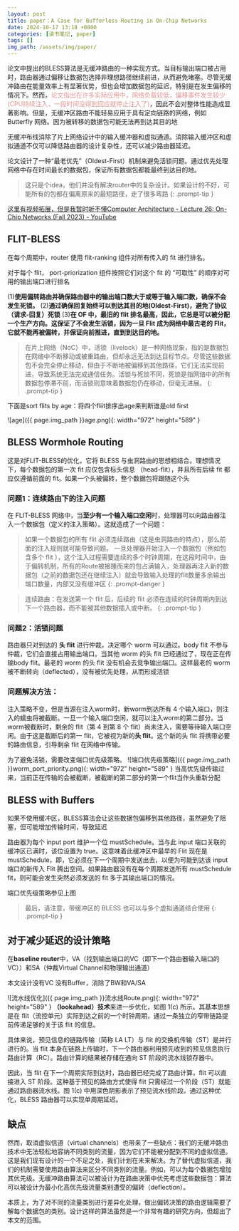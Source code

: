 ```yaml
---
layout: post
title: paper：A Case for Bufferless Routing in On-Chip Networks
date: 2024-10-17 13:18 +0800
categories: [读书笔记, paper]
tags: []
img_path: /assets/img/paper/
---
```



论文中提出的BLESS算法是无缓冲路由的一种实现方式。当目标输出端口被占用时，路由器通过偏移让数据包选择非理想路径继续前进，从而避免堵塞。尽管无缓冲路由在能量效率上有显著优势，但也会增加数据包的延迟，特别是在发生偏移的情况下。然而，<font color="#d99694">论文指出在许多实际应用中，网络负载较低，偏移事件发生较少(CPU持续注入，一段时间没得到回应就停止注入了)</font>，因此不会对整体性能造成显著影响。但是，无缓冲区路由不能轻易应用于具有定向链路的网络，例如 Butterfly 网络。因为被转移的数据包可能无法再到达其目的地

无缓冲布线消除了片上网络设计中的输入缓冲器和虚拟通道。消除输入缓冲区和虚拟通道不仅可以降低路由器的设计复杂性，还可以减少路由器延迟。

论文设计了一种“最老优先”（Oldest-First）机制来避免活锁问题。通过优先处理网络中存在时间最长的数据包，保证所有数据包都能最终到达目的地。

> 这只是个idea，他们并没有解决router中的复杂设计。如果设计的不好，可能所有的包都在偏离原来的最短路径，走了很多弯路
{: .prompt-tip }

[这里有视频拓展，但是我暂时听不懂Computer Architecture - Lecture 26: On-Chip Networks (Fall 2023) - YouTube](https://www.youtube.com/watch?v=6abzvI9xzRI)


## FLIT-BLESS
在每个周期中，router 使用 flit-ranking 组件对所有传入的 fit 进行排名。

对于每个 flit， port-priorization 组件按照它们对这个 fit 的 “可取性” 的顺序对可用的输出端口进行排名

(1)**使用偏转路由并确保路由器中的输出端口数大于或等于输入端口数，确保不会发生死锁。**
(2)**通过确保回复始终可以到达其目的地(Oldest-First)，避免了协议（请求-回复）死锁**
(3)**在 OF 中，最旧的 flit 排名最高，因此，它总是可以被分配一个生产方向。这保证了不会发生活锁，因为一旦 Flit 成为网络中最古老的 Flit，它就不能再被偏转，并保证向前推进，直到到达目的地。**
> 在片上网络（NoC）中，活锁（livelock）是一种网络现象，指的是数据包在网络中不断移动或被重路由，但却永远无法到达目标节点。尽管这些数据包不会完全停止移动，但由于不断地被偏移到其他路径，它们无法实现前进，导致系统无法完成通信任务。活锁与死锁不同，死锁是指网络中的所有数据包停滞不前，而活锁则意味着数据包仍在移动，但毫无进展。
{: .prompt-tip }

下面是sort flits by age：将四个fliit排序出age来判断谁是old first

![age]({{ page.img_path }}age.png){: width="972" height="589" }
## BLESS Wormhole Routing
这是对FLIT-BLESS的优化，它将 BLESS 与虫洞路由的思想相结合。理想情况下，每个数据包的第一次 fit 应仅包含标头信息 （head-flit），并且所有后续 fit 都应仅遵循前面的 fit。如果一个头被偏转，整个数据包将跟随这个头

### 问题1：连续路由下的注入问题
在 FLIT-BLESS 网络中，当**至少有一个输入端口空闲**时，处理器可以向路由器注入一个数据包（定义的注入策略）。这就造成了一个问题：
> 如果一个数据包的所有 flit 必须连续路由（这是虫洞路由的特点），那么前面的注入规则就可能导致问题。 一旦处理器开始注入一个数据包（例如包含多个 flit ），这个注入过程需要连续的多个时钟周期，在这段时间中，由于偏转机制，所有的Route被接踵而来的包占满输入，处理器再注入新的数据包（之前的数据包还在继续注入）就会导致输入处理的flit数量多余输出端口数量，内部又没有缓冲区
{: .prompt-danger }

> 连续路由：在发送第一个 flit 后，后续的 flit 必须在连续的时钟周期内到达下一个路由器，而不能被其他数据插入或中断。
{: .prompt-tip }

### 问题2：活锁问题
路由器只对到达的 **头 flit** 进行仲裁，决定哪个 worm 可以通过。body flit 不参与仲裁，它们会直接占用输出端口。当其他 worm 的头 flit 已经通过了，现在正在传输body flit。最老的 worm 的头 flit 没有机会去竞争输出端口。这样最老的 worm 被不断转向（deflected），没有被优先处理，从而形成活锁

### 问题解决方法：
注入策略不变，但是当源在注入worm时，新worm到达所有 4 个输入端口，则注入的蠕虫将被截断。一旦一个输入端口空闲，就可以注入worm的第二部分。当worm被截断时，剩余的 flit（第 4 到第 8 个 flit）尚未注入，需要等待输入端口空闲。由于这是截断后的第一 flit，它被视为新的**头 flit**。这个新的头 flit 将携带必要的路由信息，引导剩余 flit 在网络中传输。

为了避免活锁，需要改变端口优先级策略。
![端口优先级策略]({{ page.img_path }}worm_port_priority.png){: width="972" height="589" }
当高优先级传输过来，当前正在传输的会被截断，被截断的第二部分的第一个flit当作头重新分配

## BLESS with Buffers
如果不使用缓冲区，BLESS算法会让这些数据包偏移到其他路径，虽然避免了阻塞，但可能增加传输时间，导致延迟

路由器为每个 input port 维护一个位 mustSchedule。当与此 input 端口关联的缓冲区已满时，该位设置为 true。这意味着此缓冲区中最早的 Flit 现在是 mustSchedule，即，它必须在下一个周期中发送出去，以便为可能到达该 input 端口的新传入 Flit 腾出空间。如果路由器没有在每个周期发送所有 mustSchedule fit，则可能会发生突然必须发送的 fit 多于其输出端口的情况。

端口优先级策略参见上图

> 最后，请注意，带缓冲区的 BLESS 也可以与多个虚拟通道结合使用
{: .prompt-tip }

## 对于减少延迟的设计策略
在**baseline router**中，VA（找到输出端口的VC（即下一个路由器输入端口的VC））和SA（仲裁Virtual Channel和物理输出通道）

本文设计没有VC 没有Buffer，消除了BW和VA/SA

![流水线优化]({{ page.img_path }}流水线Route.png){: width="972" height="589" }
**（lookahead）技术**来进一步优化，如图 1(c) 所示。其基本思想是在 flit（流控单元）实际到达之前的一个时钟周期，通过一条独立的窄带链路提前传递足够的关于该 flit 的信息。

具体来说，预见信息的链路传输（简称 LA LT）与 flit 的交换机传输（ST）是并行进行的。当 flit 本身在链路上传输时，下一个路由器利用预先收到的预见信息执行路由计算（RC）。路由计算的结果被存储在通向 ST 阶段的流水线锁存器中。

因此，当 flit 在下一个周期实际到达时，路由器已经完成了路由计算，flit 可以直接进入 ST 阶段。这种基于预见的路由方式使得 flit 只需经过一个阶段（ST）就能通过路由器流水线。图 1(c) 中用深色阴影表示了预见流水线阶段。通过这种优化，BLESS 路由器可以实现单周期延迟。



## 缺点
然而，取消虚拟信道（virtual channels）也带来了一些缺点：我们的无缓冲路由技术中无法轻松地容纳不同类别的流量，因为它们不能被分配到不同的虚拟信道。这是我们现有设计的一个不足之处，我们计划在未来解决。为了替代虚拟信道，我们的机制需要使用路由算法来区分不同类别的流量。例如，可以为每个数据包增加其优先级。无缓冲路由算法可以被设计为在路由决策中优先考虑这些数据包：算法可以被设计为最小化高优先级流量类别遭受的偏转（deflection）。

本质上，为了对不同的流量类别进行差异化处理，做出偏转决策的路由逻辑需要了解每个数据包的类别。设计这样的算法虽然是一个非常有趣的研究方向，但超出了本文的范围。


